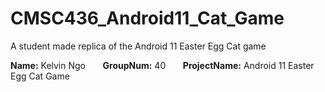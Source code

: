 # CMSC436_Android11_Cat_Game

A student made replica of the Android 11 Easter Egg Cat game

**Name:** Kelvin Ngo  &nbsp; &nbsp; &nbsp; **GroupNum:** 40 &nbsp; &nbsp; &nbsp; **ProjectName:** Android 11 Easter Egg Cat Game          

